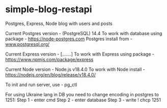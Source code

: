 # simple-blog-restapi
Postgres, Express, Node blog with users and posts


Current Postgres version - (PostgreSQL) 14.4
To work with database using package - https://node-postgres.com
Postgres install from - www.postgresql.org/

Current Express version - [.......]
To work with Express using package - https://www.npmjs.com/package/express

Current Node version - Node.js v18.4.0
To work with Node install - https://nodejs.org/en/blog/release/v18.4.0/


To init and run server, use - pg_ctl


For using Ukraine lang in DB you need to change encoding in postgres to 1251:
Step 1 - enter cmd
Step 2 - enter database
Step 3 - write \! chcp 1251
